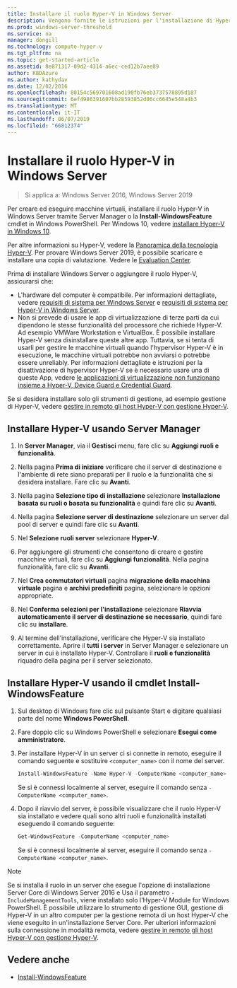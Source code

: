```yaml
---
title: Installare il ruolo Hyper-V in Windows Server
description: Vengono fornite le istruzioni per l'installazione di Hyper-V usando Server Manager o Windows PowerShell
ms.prod: windows-server-threshold
ms.service: na
manager: dongill
ms.technology: compute-hyper-v
ms.tgt_pltfrm: na
ms.topic: get-started-article
ms.assetid: 8e871317-09d2-4314-a6ec-ced12b7aee89
author: KBDAzure
ms.author: kathydav
ms.date: 12/02/2016
ms.openlocfilehash: 80154c569701608ad190fb76eb3737578895d187
ms.sourcegitcommit: 6ef4986391607bb28593852d06cc6645e548a4b3
ms.translationtype: MT
ms.contentlocale: it-IT
ms.lasthandoff: 06/07/2019
ms.locfileid: "66812374"
---
```

# <a name="install-the-hyper-v-role-on-windows-server"></a>Installare il ruolo Hyper-V in Windows Server

>Si applica a: Windows Server 2016, Windows Server 2019
  
Per creare ed eseguire macchine virtuali, installare il ruolo Hyper-V in Windows Server tramite Server Manager o la **Install-WindowsFeature** cmdlet in Windows PowerShell. Per Windows 10, vedere [installare Hyper-V in Windows 10](https://docs.microsoft.com/virtualization/hyper-v-on-windows/quick-start/enable-hyper-v).

Per altre informazioni su Hyper-V, vedere la [Panoramica della tecnologia Hyper-V](../Hyper-V-Technology-Overview.md). Per provare Windows Server 2019, è possibile scaricare e installare una copia di valutazione. Vedere le [Evaluation Center](https://www.microsoft.com/evalcenter/evaluate-windows-server-2019).

Prima di installare Windows Server o aggiungere il ruolo Hyper-V, assicurarsi che:
- L'hardware del computer è compatibile. Per informazioni dettagliate, vedere [requisiti di sistema per Windows Server](../../../get-started/System-Requirements.md) e [requisiti di sistema per Hyper-V in Windows Server](../System-requirements-for-Hyper-V-on-Windows.md).
- Non si prevede di usare le app di virtualizzazione di terze parti da cui dipendono le stesse funzionalità del processore che richiede Hyper-V. Ad esempio VMWare Workstation e VirtualBox. È possibile installare Hyper-V senza disinstallare queste altre app. Tuttavia, se si tenta di usarli per gestire le macchine virtuali quando l'hypervisor Hyper-V è in esecuzione, le macchine virtuali potrebbe non avviarsi o potrebbe essere unreliably. Per informazioni dettagliate e istruzioni per la disattivazione di hypervisor Hyper-V se è necessario usare una di queste App, vedere [le applicazioni di virtualizzazione non funzionano insieme a Hyper-V, Device Guard e Credential Guard](https://support.microsoft.com/help/3204980/virtualization-applications-do-not-work-together-with-hyper-v-device-g).

Se si desidera installare solo gli strumenti di gestione, ad esempio gestione di Hyper-V, vedere [gestire in remoto gli host Hyper-V con gestione Hyper-V](../Manage/Remotely-manage-Hyper-V-hosts.md).
  
## <a name="install-hyper-v-by-using-server-manager"></a>Installare Hyper-V usando Server Manager  
  
1. In **Server Manager**, via il **Gestisci** menu, fare clic su **Aggiungi ruoli e funzionalità**.  
  
2. Nella pagina **Prima di iniziare** verificare che il server di destinazione e l'ambiente di rete siano preparati per il ruolo e la funzionalità che si desidera installare. Fare clic su **Avanti**.  
  
3. Nella pagina **Selezione tipo di installazione** selezionare **Installazione basata su ruoli o basata su funzionalità** e quindi fare clic su **Avanti**.  
  
4. Nella pagina **Selezione server di destinazione** selezionare un server dal pool di server e quindi fare clic su **Avanti**.  
  
5. Nel **Selezione ruoli server** selezionare **Hyper-V**.  
  
6. Per aggiungere gli strumenti che consentono di creare e gestire macchine virtuali, fare clic su **Aggiungi funzionalità**. Nella pagina funzionalità, fare clic su **Avanti**.  
  
7. Nel **Crea commutatori virtuali** pagina **migrazione della macchina virtuale** pagina e **archivi predefiniti** pagina, selezionare le opzioni appropriate.  
  
8. Nel **Conferma selezioni per l'installazione** selezionare **Riavvia automaticamente il server di destinazione se necessario**, quindi fare clic su **installare**.  
  
9. Al termine dell'installazione, verificare che Hyper-V sia installato correttamente. Aprire il **tutti i server** in Server Manager e selezionare un server in cui è installato Hyper-V. Controllare il **ruoli e funzionalità** riquadro della pagina per il server selezionato.  
  
## <a name="install-hyper-v-by-using-the-install-windowsfeature-cmdlet"></a>Installare Hyper-V usando il cmdlet Install-WindowsFeature  
  
1. Sul desktop di Windows fare clic sul pulsante Start e digitare qualsiasi parte del nome **Windows PowerShell**.  
  
2. Fare doppio clic su Windows PowerShell e selezionare **Esegui come amministratore**.  
  
3. Per installare Hyper-V in un server ci si connette in remoto, eseguire il comando seguente e sostituire `<computer_name>` con il nome del server.  
  
    ```powershell
    Install-WindowsFeature -Name Hyper-V -ComputerName <computer_name> -IncludeManagementTools -Restart  
    ```  
  
    Se si è connessi localmente al server, eseguire il comando senza `-ComputerName <computer_name>`.  
  
4. Dopo il riavvio del server, è possibile visualizzare che il ruolo Hyper-V sia installato e vedere quali sono altri ruoli e funzionalità installati eseguendo il comando seguente:  
  
    ```powershell
    Get-WindowsFeature -ComputerName <computer_name>  
    ```  
  
    Se si è connessi localmente al server, eseguire il comando senza `-ComputerName <computer_name>`.  
  
> [!NOTE]  
> Se si installa il ruolo in un server che esegue l'opzione di installazione Server Core di Windows Server 2016 e Usa il parametro `-IncludeManagementTools`, viene installato solo l'Hyper-V Module for Windows PowerShell. È possibile utilizzare lo strumento di gestione GUI, gestione di Hyper-V in un altro computer per la gestione remota di un host Hyper-V che viene eseguito in un'installazione Server Core. Per ulteriori informazioni sulla connessione in modalità remota, vedere [gestire in remoto gli host Hyper-V con gestione Hyper-V](../Manage/Remotely-manage-Hyper-V-hosts.md).  
  
## <a name="see-also"></a>Vedere anche  
  
- [Install-WindowsFeature](https://docs.microsoft.com/powershell/module/Microsoft.Windows.ServerManager.Migration/Install-WindowsFeature)  

